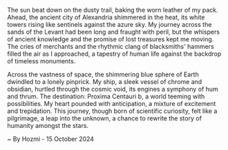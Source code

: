 
The sun beat down on the dusty trail, baking the worn leather of my pack. Ahead, the ancient city of Alexandria shimmered in the heat, its white towers rising like sentinels against the azure sky. My journey across the sands of the Levant had been long and fraught with peril, but the whispers of ancient knowledge and the promise of lost treasures kept me moving.  The cries of merchants and the rhythmic clang of blacksmiths' hammers filled the air as I approached, a tapestry of human life against the backdrop of timeless monuments. 

Across the vastness of space, the shimmering blue sphere of Earth dwindled to a lonely pinprick. My ship, a sleek vessel of chrome and obsidian, hurtled through the cosmic void, its engines a symphony of hum and thrum.  The destination: Proxima Centauri b, a world teeming with possibilities.  My heart pounded with anticipation, a mixture of excitement and trepidation.  This journey, though born of scientific curiosity, felt like a pilgrimage, a leap into the unknown, a chance to rewrite the story of humanity amongst the stars. 

~ By Hozmi - 15 October 2024
